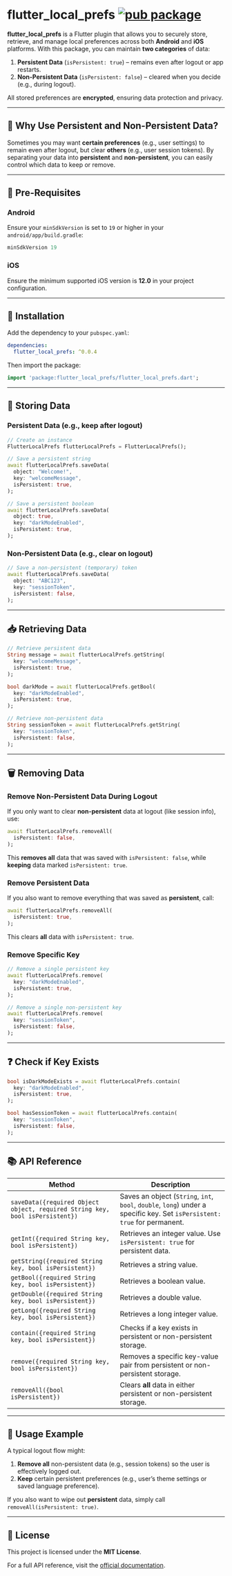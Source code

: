# flutter_local_prefs [![pub package](https://img.shields.io/pub/v/flutter_local_prefs.svg)](https://pub.dev/packages/flutter_local_prefs)

**flutter_local_prefs** is a Flutter plugin that allows you to securely store, retrieve, and manage local preferences across both **Android** and **iOS** platforms. With this package, you can maintain **two categories** of data:

1. **Persistent Data** (`isPersistent: true`) – remains even after logout or app restarts.
2. **Non-Persistent Data** (`isPersistent: false`) – cleared when you decide (e.g., during logout).

All stored preferences are **encrypted**, ensuring data protection and privacy.

---

## 📌 Why Use Persistent and Non-Persistent Data?
Sometimes you may want **certain preferences** (e.g., user settings) to remain even after logout, but clear **others** (e.g., user session tokens). By separating your data into **persistent** and **non-persistent**, you can easily control which data to keep or remove.

---

## 📢 Pre-Requisites

### Android
Ensure your `minSdkVersion` is set to `19` or higher in your `android/app/build.gradle`:
```gradle
minSdkVersion 19
```

### iOS
Ensure the minimum supported iOS version is **12.0** in your project configuration.

---

## 🚀 Installation
Add the dependency to your `pubspec.yaml`:
```yaml
dependencies:
  flutter_local_prefs: ^0.0.4
```

Then import the package:
```dart
import 'package:flutter_local_prefs/flutter_local_prefs.dart';
```

---

## 💾 Storing Data

### Persistent Data (e.g., keep after logout)
```dart
// Create an instance
FlutterLocalPrefs flutterLocalPrefs = FlutterLocalPrefs();

// Save a persistent string
await flutterLocalPrefs.saveData(
  object: "Welcome!",
  key: "welcomeMessage",
  isPersistent: true,
);

// Save a persistent boolean
await flutterLocalPrefs.saveData(
  object: true,
  key: "darkModeEnabled",
  isPersistent: true,
);
```

### Non-Persistent Data (e.g., clear on logout)
```dart
// Save a non-persistent (temporary) token
await flutterLocalPrefs.saveData(
  object: "ABC123",
  key: "sessionToken",
  isPersistent: false,
);
```

---

## 📥 Retrieving Data

```dart
// Retrieve persistent data
String message = await flutterLocalPrefs.getString(
  key: "welcomeMessage",
  isPersistent: true,
);

bool darkMode = await flutterLocalPrefs.getBool(
  key: "darkModeEnabled",
  isPersistent: true,
);

// Retrieve non-persistent data
String sessionToken = await flutterLocalPrefs.getString(
  key: "sessionToken",
  isPersistent: false,
);
```

---

## 🗑 Removing Data

### Remove Non-Persistent Data During Logout
If you only want to clear **non-persistent** data at logout (like session info), use:
```dart
await flutterLocalPrefs.removeAll(
  isPersistent: false,
);
```
This **removes all** data that was saved with `isPersistent: false`, while **keeping** data marked `isPersistent: true`.

### Remove Persistent Data
If you also want to remove everything that was saved as **persistent**, call:
```dart
await flutterLocalPrefs.removeAll(
  isPersistent: true,
);
```
This clears **all** data with `isPersistent: true`.

### Remove Specific Key
```dart
// Remove a single persistent key
await flutterLocalPrefs.remove(
  key: "darkModeEnabled",
  isPersistent: true,
);

// Remove a single non-persistent key
await flutterLocalPrefs.remove(
  key: "sessionToken",
  isPersistent: false,
);
```

---

## ❓ Check if Key Exists
```dart
bool isDarkModeExists = await flutterLocalPrefs.contain(
  key: "darkModeEnabled",
  isPersistent: true,
);

bool hasSessionToken = await flutterLocalPrefs.contain(
  key: "sessionToken",
  isPersistent: false,
);
```

---

## 📚 API Reference

| Method                                                                       | Description                                                                                                                |
| --------------------------------------------------------------------------- | -------------------------------------------------------------------------------------------------------------------------- |
| `saveData({required Object object, required String key, bool isPersistent})` | Saves an object (`String`, `int`, `bool`, `double`, `long`) under a specific key. Set `isPersistent: true` for permanent. |
| `getInt({required String key, bool isPersistent})`                           | Retrieves an integer value. Use `isPersistent: true` for persistent data.                                                 |
| `getString({required String key, bool isPersistent})`                        | Retrieves a string value.                                                                                                 |
| `getBool({required String key, bool isPersistent})`                          | Retrieves a boolean value.                                                                                                |
| `getDouble({required String key, bool isPersistent})`                        | Retrieves a double value.                                                                                                 |
| `getLong({required String key, bool isPersistent})`                          | Retrieves a long integer value.                                                                                           |
| `contain({required String key, bool isPersistent})`                          | Checks if a key exists in persistent or non-persistent storage.                                                           |
| `remove({required String key, bool isPersistent})`                           | Removes a specific key-value pair from persistent or non-persistent storage.                                              |
| `removeAll({bool isPersistent})`                                             | Clears **all** data in either persistent or non-persistent storage.                                                       |

---

## 📌 Usage Example

A typical logout flow might:
1. **Remove all** non-persistent data (e.g., session tokens) so the user is effectively logged out.
2. **Keep** certain persistent preferences (e.g., user’s theme settings or saved language preference).

If you also want to wipe out **persistent** data, simply call `removeAll(isPersistent: true)`.

---

## 📜 License
This project is licensed under the **MIT License**.

For a full API reference, visit the [official documentation](https://pub.dev/packages/flutter_local_prefs).

